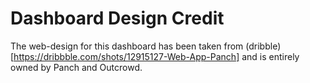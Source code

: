 # Dashboard Design Credit

The web-design for this dashboard has been taken from (dribble)[https://dribbble.com/shots/12915127-Web-App-Panch] and is entirely owned by Panch and Outcrowd.
